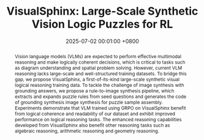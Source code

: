 ---
title:         "VisualSphinx: Large-Scale Synthetic Vision Logic Puzzles for RL"
date:           2025-07-02 00:01:00 +0800
selected:       true
pub: "Preprint"
pub_date:       "2025"
abstract: >-
  Vision language models (VLMs) are expected to perform effective multimodal reasoning and make logically coherent decisions, which is critical to tasks such as diagram understanding and spatial problem solving. However, current VLM reasoning lacks large-scale and well-structured training datasets. To bridge this gap, we propose VisualSphinx, a first-of-its-kind large-scale synthetic visual logical reasoning training data. To tackle the challenge of image synthesis with grounding answers, we propose a rule-to-image synthesis pipeline, which extracts and expands puzzle rules from seed questions and generates the code of grounding synthesis image synthesis for puzzle sample assembly. Experiments demonstrate that VLM trained using GRPO on VisualSphinx benefit from logical coherence and readability of our dataset and exhibit improved performance on logical reasoning tasks. The enhanced reasoning capabilities developed from VisualSphinx also benefit other reasoning tasks such as algebraic reasoning, arithmetic reasoning and geometry reasoning.
  
cover:          /assets/images/covers/img_magpie.png
authors:
- Yichen Feng
- Zhangchen Xu
- Fengqing Jiang
- Yuetai Li
- Bhaskar Ramasubramanian
- Luyao Niu
- Bill Yuchen Lin
- Radha Poovendran
links:
  Preprint: https://arxiv.org/abs/2505.23977
  Project Page: https://visualsphinx.github.io/
  Huggingface: https://huggingface.co/VisualSphinx


---